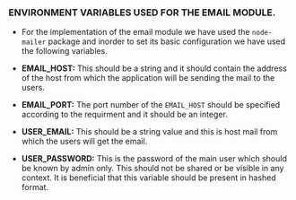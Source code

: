 ### ENVIRONMENT VARIABLES USED FOR THE EMAIL MODULE.

- For the implementation of the email module we have used the `node-mailer` package and inorder to set its basic configuration we have used the following variables.

- **EMAIL_HOST:** This should be a string and it should contain the address of the host from which the application will be sending the mail to the users.

- **EMAIL_PORT:** The port number of the `EMAIL_HOST` should be specified according to the requirment and it should be an integer.

- **USER_EMAIL:** This should be a string value and this is host mail from which the users will get the email.

- **USER_PASSWORD:** This is the password of the main user which should be known by admin only. This should not be shared or be visible in any context. It is beneficial that this variable should be present in hashed format.